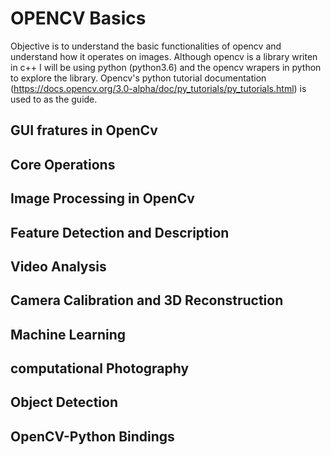 # OPENCV Basics
Objective is to understand the basic functionalities of opencv and understand how it operates on images.
Although opencv is a library writen in c++ I will be using python (python3.6) and the opencv wrapers in python to explore the library.
Opencv's python tutorial documentation (https://docs.opencv.org/3.0-alpha/doc/py_tutorials/py_tutorials.html) is used to as the guide.

## GUI fratures in OpenCv
## Core Operations
## Image Processing in OpenCv
## Feature Detection and Description
## Video Analysis
## Camera Calibration and 3D Reconstruction
## Machine Learning 
## computational Photography
## Object Detection
## OpenCV-Python Bindings
